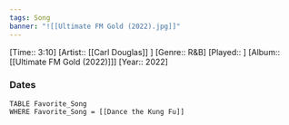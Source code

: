 ```yaml
---
tags: Song  
banner: "![[Ultimate FM Gold (2022).jpg]]"
---
```

[Time:: 3:10]
[Artist:: [[Carl Douglas]] ]
[Genre:: R&B]
[Played:: ]
[Album:: [[Ultimate FM Gold (2022)]]]
[Year:: 2022]
### Dates
````dataview
TABLE Favorite_Song
WHERE Favorite_Song = [[Dance the Kung Fu]]
````